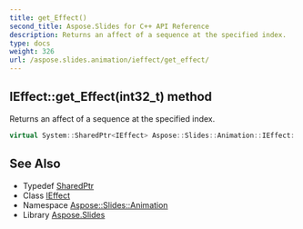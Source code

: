 ```yaml
---
title: get_Effect()
second_title: Aspose.Slides for C++ API Reference
description: Returns an affect of a sequence at the specified index.
type: docs
weight: 326
url: /aspose.slides.animation/ieffect/get_effect/
---
```

## IEffect::get_Effect(int32_t) method


Returns an affect of a sequence at the specified index.

```cpp
virtual System::SharedPtr<IEffect> Aspose::Slides::Animation::IEffect::get_Effect(int32_t index)=0
```

## See Also

* Typedef [SharedPtr](../../../system/sharedptr/)
* Class [IEffect](../)
* Namespace [Aspose::Slides::Animation](../../)
* Library [Aspose.Slides](../../../)